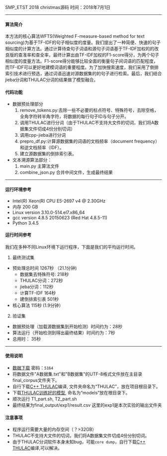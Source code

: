 
SMP_ETST 2018 christmas源码
时间：2018年7月1日

---

#### 算法简介
本方法的核心算法WFTS(Weighted F-measure-based method for text sourcing)为基于TF-IDF的句子相似度的度量。我们提出了一种简便、快速的句子相似度的计算方法。通过计算待查句子词语和源句子词语基于TF-IDF加权的的改良版的查准率和查全率，最终计算出由TF-IDF加权的F1-score得分，为两个句子相似度的度量方法。F1-score得分能够比较全面的衡量句子间词语的匹配程度，而TF-IDF可以更好地建模词语的重要程度。为了加快搜索速度，我们采用了倒排索引技术进行预选，通过词语迅速对源数据集的的句子进行检索。最后，我们结合jieba分词和THULAC分词的结果做了模型融合。




#### 代码功能

- 数据预处理部分
  1. remove_tokens.py:去除一些不必要的标点符号、特殊符号，去除空格，全角字符转半角字符，将数据的每行句子ID与句子分开。
  1. 调用THULAC进行分词（由于THULAC不支持大文件的切词，我们将A数据集文件切成4份分别切词）
  1. 调用cpp-jieba进行分词
  1. prepro_df.py:计算源数据集的词语的文档频率（document frequency）和逆文档频率（IDF）。
  1. 建立源数据集的倒排索引表。
- 文本溯源算法部分：
  1. main.py 主算法文件
  2. combine_json.py 合并中间文件，生成最终结果

---

#### 运行环境参考
- Intel(R) Xeon(R) CPU E5-2697 v4 @ 2.30GHz
- 内存 200 GB
- Linux version 3.10.0-514.el7.x86_64
- gcc version 4.8.5 20150623 (Red Hat 4.8.5-11)
- Python 3.4.5



#### 运行时间参考
我们在多种不同Linux环境下运行程序，下面是我们的平均运行时间。

1. 最终测试集
  - 预处理总时间 1267秒 （21.1分钟)
    - 数据集去特殊符号: 218秒
    - THULAC分词：272秒
    - jieba分词：112秒
    - 计算TF-IDF 164秒
    - 建倒排索引表 501秒
  - 核心算法 115秒 (1.9分钟）
2. 验证集
  - 数据预处理（加载源数据集到开始检测）时间约为：28秒
  - 算法运行（开始检测到得出最终结果）时间约为：7秒
  - 总用时： 35秒

---


#### 使用说明
- [数据下载](https://pan.baidu.com/s/1khlXOI5YZY8-x2tNFVoeUA)  密码：`5164`
- 将数据文件"A数据集.txt"和"B数据集"的UTF-8格式文件放在主目录final_corpus文件夹下。
- 自行下载[C++ THULAC](https://github.com/thunlp/THULAC)编译, 文件夹命名为“THULAC”，放在项目根目录下。
- 下载[THULAC训练好的模型](http://thulac.thunlp.org/message_v1_1), 命名为“models”放在根目录下。
- 顺次运行 T1_part.sh, T2_part.sh
- 最终结果为final_output/exp1/result.csv  这里的exp1是本次实验的输出文件夹



#### 注意事项
- 程序运行需要大量的内存空间（？>32GB）
- THULAC不支持大文件的切词，我们将A数据集文件切成4份分别切词。
- 由于THULAC分词软件本身未知bug，可能`core dump`，自行下载[C++ THULAC](https://github.com/thunlp/THULAC)编译,可以解决。
